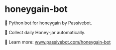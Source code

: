 # honeygain-bot
🐍 Python bot for honeygain by Passivebot.

🍯 Collect daily Honey-jar automatically.

📖 Learn more: www.passivebot.com/honeygain-bot

